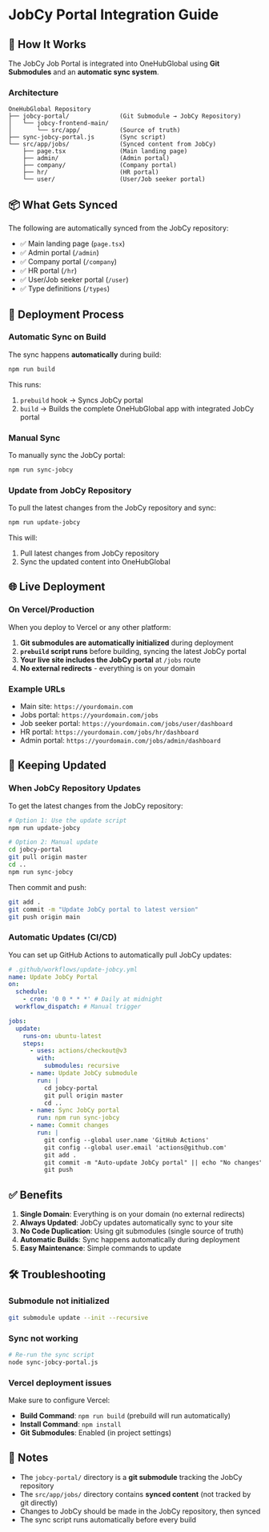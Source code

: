 # JobCy Portal Integration Guide

## 🔗 How It Works

The JobCy Job Portal is integrated into OneHubGlobal using **Git Submodules** and an **automatic sync system**.

### Architecture

```
OneHubGlobal Repository
├── jobcy-portal/              (Git Submodule → JobCy Repository)
│   └── jobcy-frontend-main/
│       └── src/app/           (Source of truth)
├── sync-jobcy-portal.js       (Sync script)
└── src/app/jobs/              (Synced content from JobCy)
    ├── page.tsx               (Main landing page)
    ├── admin/                 (Admin portal)
    ├── company/               (Company portal)
    ├── hr/                    (HR portal)
    └── user/                  (User/Job seeker portal)
```

## 📦 What Gets Synced

The following are automatically synced from the JobCy repository:
- ✅ Main landing page (`page.tsx`)
- ✅ Admin portal (`/admin`)
- ✅ Company portal (`/company`)
- ✅ HR portal (`/hr`)
- ✅ User/Job seeker portal (`/user`)
- ✅ Type definitions (`/types`)

## 🚀 Deployment Process

### Automatic Sync on Build

The sync happens **automatically** during build:

```bash
npm run build
```

This runs:
1. `prebuild` hook → Syncs JobCy portal
2. `build` → Builds the complete OneHubGlobal app with integrated JobCy portal

### Manual Sync

To manually sync the JobCy portal:

```bash
npm run sync-jobcy
```

### Update from JobCy Repository

To pull the latest changes from the JobCy repository and sync:

```bash
npm run update-jobcy
```

This will:
1. Pull latest changes from JobCy repository
2. Sync the updated content into OneHubGlobal

## 🌐 Live Deployment

### On Vercel/Production

When you deploy to Vercel or any other platform:

1. **Git submodules are automatically initialized** during deployment
2. **`prebuild` script runs** before building, syncing the latest JobCy portal
3. **Your live site includes the JobCy portal** at `/jobs` route
4. **No external redirects** - everything is on your domain

### Example URLs

- Main site: `https://yourdomain.com`
- Jobs portal: `https://yourdomain.com/jobs`
- Job seeker portal: `https://yourdomain.com/jobs/user/dashboard`
- HR portal: `https://yourdomain.com/jobs/hr/dashboard`
- Admin portal: `https://yourdomain.com/jobs/admin/dashboard`

## 🔄 Keeping Updated

### When JobCy Repository Updates

To get the latest changes from the JobCy repository:

```bash
# Option 1: Use the update script
npm run update-jobcy

# Option 2: Manual update
cd jobcy-portal
git pull origin master
cd ..
npm run sync-jobcy
```

Then commit and push:

```bash
git add .
git commit -m "Update JobCy portal to latest version"
git push origin main
```

### Automatic Updates (CI/CD)

You can set up GitHub Actions to automatically pull JobCy updates:

```yaml
# .github/workflows/update-jobcy.yml
name: Update JobCy Portal
on:
  schedule:
    - cron: '0 0 * * *' # Daily at midnight
  workflow_dispatch: # Manual trigger

jobs:
  update:
    runs-on: ubuntu-latest
    steps:
      - uses: actions/checkout@v3
        with:
          submodules: recursive
      - name: Update JobCy submodule
        run: |
          cd jobcy-portal
          git pull origin master
          cd ..
      - name: Sync JobCy portal
        run: npm run sync-jobcy
      - name: Commit changes
        run: |
          git config --global user.name 'GitHub Actions'
          git config --global user.email 'actions@github.com'
          git add .
          git commit -m "Auto-update JobCy portal" || echo "No changes"
          git push
```

## ✅ Benefits

1. **Single Domain**: Everything is on your domain (no external redirects)
2. **Always Updated**: JobCy updates automatically sync to your site
3. **No Code Duplication**: Using git submodules (single source of truth)
4. **Automatic Builds**: Sync happens automatically during deployment
5. **Easy Maintenance**: Simple commands to update

## 🛠️ Troubleshooting

### Submodule not initialized

```bash
git submodule update --init --recursive
```

### Sync not working

```bash
# Re-run the sync script
node sync-jobcy-portal.js
```

### Vercel deployment issues

Make sure to configure Vercel:
- **Build Command**: `npm run build` (prebuild will run automatically)
- **Install Command**: `npm install`
- **Git Submodules**: Enabled (in project settings)

## 📝 Notes

- The `jobcy-portal/` directory is a **git submodule** tracking the JobCy repository
- The `src/app/jobs/` directory contains **synced content** (not tracked by git directly)
- Changes to JobCy should be made in the JobCy repository, then synced
- The sync script runs automatically before every build

